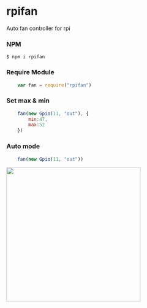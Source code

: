 # rpifan
Auto fan controller for rpi

### NPM
```shell
$ npm i rpifan
```

### Require Module

```js
    var fan = require("rpifan")
```


### Set max & min

```js
    fan(new Gpio(11, "out"), {
        min:47,
        max:52
    })
```

### Auto mode

```js
    fan(new Gpio(11, "out"))
```


<img src="https://image.ibb.co/ijT4GV/fan.png" height="350">
